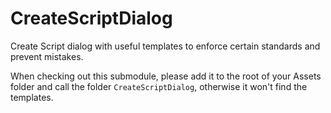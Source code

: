 # CreateScriptDialog
Create Script dialog with useful templates to enforce certain standards and prevent mistakes.

When checking out this submodule, please add it to the root of your Assets folder and call the folder `CreateScriptDialog`, otherwise it won't find the templates.
